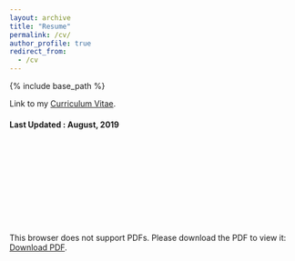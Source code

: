 ```yaml
---
layout: archive
title: "Resume"
permalink: /cv/
author_profile: true
redirect_from:
  - /cv
---
```


{% include base_path %}

Link to my [Curriculum Vitae](https://mayankb11.github.io/files/cv.pdf).

#### Last Updated : August, 2019

<object data="https://mayankb11.github.io/files/cv.pdf" type="application/pdf" width="700px" height="700px">
    <embed src="https://mayankb11.github.io/files/cv.pdf">
        <p>This browser does not support PDFs. Please download the PDF to view it: <a href="https://mayankb11.github.io/files/cv.pdf">Download PDF</a>.</p>
    </embed>
</object>
